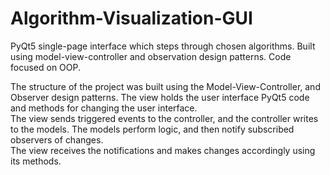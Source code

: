 # Algorithm-Visualization-GUI
PyQt5 single-page interface which steps through chosen algorithms. Built using model-view-controller and observation design patterns. Code focused on OOP. 

The structure of the project was built using the Model-View-Controller, and Observer design patterns.
The view holds the user interface PyQt5 code and methods for changing the user interface.  
The view sends triggered events to the controller, and the controller writes to the models.
The models perform logic, and then notify subscribed observers of changes.  
The view receives the notifications and makes changes accordingly using its methods.


